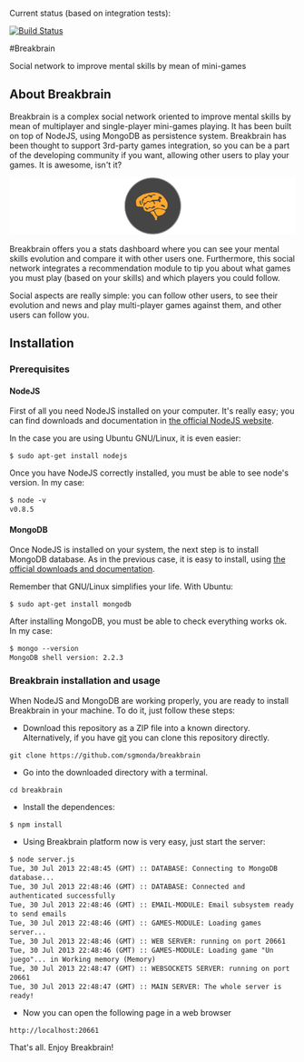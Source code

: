 Current status (based on integration tests):

[![Build Status](https://secure.travis-ci.org/sgmonda/stdio.png)](http://travis-ci.org/sgmonda/stdio)

#Breakbrain

Social network to improve mental skills by mean of mini-games

## About Breakbrain

Breakbrain is a complex social network oriented to improve mental skills by mean of multiplayer and single-player mini-games playing. It has been built on top of NodeJS, using MongoDB as persistence system. Breakbrain has been thought to support 3rd-party games integration, so you can be a part of the developing community if you want, allowing other users to play your games. It is awesome, isn't it?

![Alt text](/docs/memoria/images/horizontal-logo.png)

Breakbrain offers you a stats dashboard where you can see your mental skills evolution and compare it with other users one. Furthermore, this social network integrates a recommendation module to tip you about what games you must play (based on your skills) and which players you could follow.

Social aspects are really simple: you can follow other users, to see their evolution and news and play multi-player games against them, and other users can follow you.

## Installation

### Prerequisites

#### NodeJS

First of all you need NodeJS installed on your computer. It's really easy; you can find downloads and documentation in [the official NodeJS website](http://nodejs.org/ "NodeJS").

In the case you are using Ubuntu GNU/Linux, it is even easier:
````
$ sudo apt-get install nodejs
````

Once you have NodeJS correctly installed, you must be able to see node's version. In my case:
````
$ node -v
v0.8.5
````

#### MongoDB

Once NodeJS is installed on your system, the next step is to install MongoDB database. As in the previous case, it is easy to install, using [the official downloads and documentation](http://mongodb.org "MongoDB").

Remember that GNU/Linux simplifies your life. With Ubuntu:
````
$ sudo apt-get install mongodb
````

After installing MongoDB, you must be able to check everything works ok. In my case:
````
$ mongo --version
MongoDB shell version: 2.2.3
````
### Breakbrain installation and usage

When NodeJS and MongoDB are working properly, you are ready to install Breakbrain in your machine. To do it, just follow these steps:

- Download this repository as a ZIP file into a known directory. Alternatively, if you have [git](http://git-scm.com/ "Git") you can clone this repository directly.
````
git clone https://github.com/sgmonda/breakbrain
````

- Go into the downloaded directory with a terminal.
````
cd breakbrain
````

- Install the dependences:
````
$ npm install
````

- Using Breakbrain platform now is very easy, just start the server:
````
$ node server.js
Tue, 30 Jul 2013 22:48:45 (GMT) :: DATABASE: Connecting to MongoDB database...
Tue, 30 Jul 2013 22:48:46 (GMT) :: DATABASE: Connected and authenticated successfully
Tue, 30 Jul 2013 22:48:46 (GMT) :: EMAIL-MODULE: Email subsystem ready to send emails
Tue, 30 Jul 2013 22:48:46 (GMT) :: GAMES-MODULE: Loading games server...
Tue, 30 Jul 2013 22:48:46 (GMT) :: WEB SERVER: running on port 20661
Tue, 30 Jul 2013 22:48:46 (GMT) :: GAMES-MODULE: Loading game "Un juego"... in Working memory (Memory)
Tue, 30 Jul 2013 22:48:47 (GMT) :: WEBSOCKETS SERVER: running on port 20661
Tue, 30 Jul 2013 22:48:47 (GMT) :: MAIN SERVER: The whole server is ready!
````
- Now you can open the following page in a web browser
````
http://localhost:20661
````

That's all. Enjoy Breakbrain!




